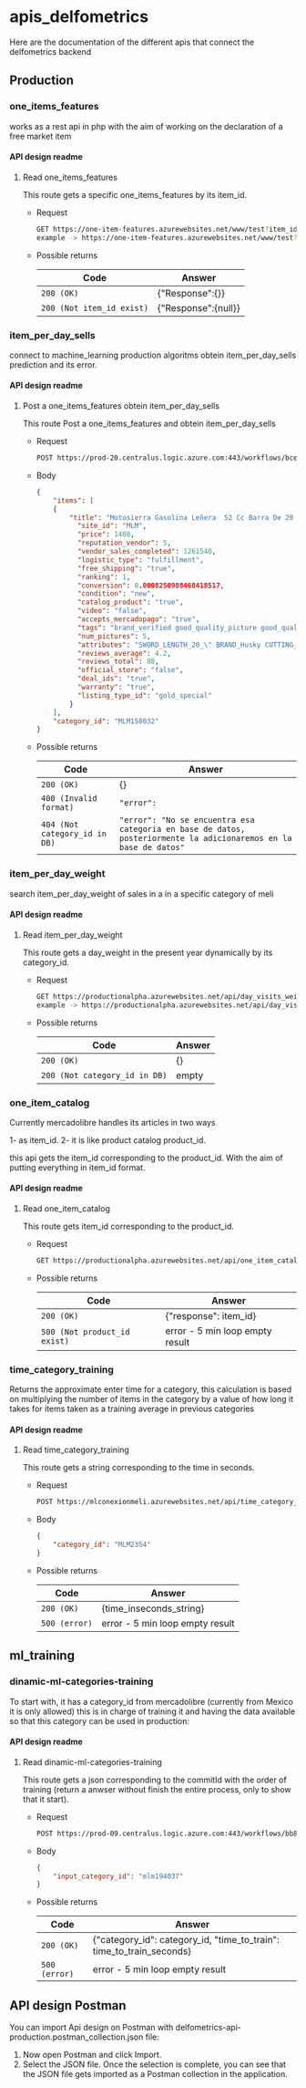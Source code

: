 # apis_delfometrics
Here are the documentation of the different apis that connect the delfometrics backend

## Production

### one_items_features

works as a rest api in php with the aim of working on the declaration of a free market item

#### API design readme

1. Read one_items_features

    This route gets a specific one_items_features by its item_id.
    - Request
        ```bash
        GET https://one-item-features.azurewebsites.net/www/test?item_id=:item_id 
        example -> https://one-item-features.azurewebsites.net/www/test?item_id=MLM647635498
        ```
    
    - Possible returns

        Code | Answer
        ------------ | -------------
        `200 (OK)` | {"Response":{}}
        `200 (Not item_id exist)` | {"Response":{null}}
        
### item_per_day_sells

connect to machine_learning production algoritms obtein item_per_day_sells prediction and its error.

#### API design readme

1. Post a one_items_features obtein item_per_day_sells

    This route Post a one_items_features and obtein item_per_day_sells
    - Request
        ```bash
        POST https://prod-20.centralus.logic.azure.com:443/workflows/bcec4a46a2d64d109c1d8a83d0b7791b/triggers/manual/paths/invoke?api-version=2016-10-01&sp=%2Ftriggers%2Fmanual%2Frun&sv=1.0&sig=leNB3U_CW5gc2be7GRIfH27VgZnPqQ_MCUKBbyca1Mg 
        ```
    - Body
        ```json
        {
            "items": [
            {
                "title": "Motosierra Gasolina Leñera  52 Cc Barra De 20  Hkm5220 Husky",
                  "site_id": "MLM",
                  "price": 1408,
                  "reputation_vendor": 5,
                  "vendor_sales_completed": 1261540,
                  "logistic_type": "fulfillment",
                  "free_shipping": "true",
                  "ranking": 1,
                  "conversion": 0.0008250988468418517,
                  "condition": "new",
                  "catalog_product": "true",
                  "video": "false",
                  "accepts_mercadopago": "true",
                  "tags": "brand_verified good_quality_picture good_quality_thumbnail immediate_payment cart_eligible",
                  "num_pictures": 5,
                  "attributes": "SWORD_LENGTH_20_\" BRAND_Husky CUTTING_DIAMETER_560_mm ENGINE_DISPLACEMENT_52_cc FUEL_TYPES_Nafta GTIN_7503025059068 ITEM_CONDITION_Nuevo MODEL_HKM5220 PACKAGE_HEIGHT_30_cm PACKAGE_LENGTH_45_cm PACKAGE_WEIGHT_5500_g PACKAGE_WIDTH_10_cm POWER_2.5_hp RECOMMENDED_USES_Jardinería SELLER_SKU_7503025059068 TANK_CAPACITY_550_mL WEIGHT_7.5_kg",
                  "reviews_average": 4.2,
                  "reviews_total": 88,
                  "official_store": "false",
                  "deal_ids": "true",
                  "warranty": "true",
                  "listing_type_id": "gold_special"
                }
            ],
            "category_id": "MLM158032"
        }
        ```
    - Possible returns

        Code | Answer
        ------------ | -------------
        `200 (OK)` | {} 
        `400 (Invalid format)` | `"error":`
        `404 (Not category_id in DB)` | `"error": "No se encuentra esa categoria en base de datos, posteriormente la adicionaremos en la base de datos"`
        
### item_per_day_weight

search item_per_day_weight of sales in a in a specific category of meli

#### API design readme

1. Read item_per_day_weight

    This route gets a day_weight in the present year dynamically by its category_id.
    - Request
        ```bash
        GET https://productionalpha.azurewebsites.net/api/day_visits_weight?code=ZH7nZn8a4MoC5CrafyAdLZkniR35nkmq2hNo2wsY8456dxdxFygJbQ==&category_id=:category_id 
        example -> https://productionalpha.azurewebsites.net/api/day_visits_weight?code=ZH7nZn8a4MoC5CrafyAdLZkniR35nkmq2hNo2wsY8456dxdxFygJbQ==&category_id=MLM158032
        ```
    
    - Possible returns

        Code | Answer
        ------------ | -------------
        `200 (OK)` | {}
        `200 (Not category_id in DB)` | empty
        
### one_item_catalog

Currently mercadolibre handles its articles in two ways 

1- as item_id. 
2- it is like product catalog product_id.

this api gets the item_id corresponding to the product_id. With the aim of putting everything in item_id format.

#### API design readme

1. Read one_item_catalog

    This route gets item_id corresponding to the product_id.
    - Request
        ```bash
        GET https://productionalpha.azurewebsites.net/api/one_item_catalog?code=RXzrvm59PH31jrMaa5KRe0lA/rro4CrMQ385FEQec2Qr1kM1V9mGEQ==&catalog_product=:product_id 
        ```
    
    - Possible returns

        Code | Answer
        ------------ | -------------
        `200 (OK)` | {"response": item_id}
        `500 (Not product_id exist)` | error - 5 min loop empty result

### time_category_training

Returns the approximate enter time for a category, this calculation is based on multiplying the number of items in the category by a value of how long it takes for items taken as a training average in previous categories

#### API design readme

1. Read time_category_training

    This route gets a string corresponding to the time in seconds.
    - Request
        ```bash
        POST https://mlconexionmeli.azurewebsites.net/api/time_category_training
        ```
    - Body
        ```json
        {
            "category_id": "MLM2354"
        }
        ```
    - Possible returns

        Code | Answer
        ------------ | -------------
        `200 (OK)` | {time_inseconds_string}
        `500 (error)` | error - 5 min loop empty result
        
## ml_training

### dinamic-ml-categories-training

To start with, it has a category_id from mercadolibre (currently from Mexico it is only allowed) this is in charge of training it and having the data available so that this category can be used in production:

#### API design readme

1. Read dinamic-ml-categories-training

    This route gets a json corresponding to the commitId with the order of training (return a anwser without finish the entire process, only to show that it start).
    - Request
        ```bash
        POST https://prod-09.centralus.logic.azure.com:443/workflows/bb8b6cd07e8b4f2ebf6e436d8baee782/triggers/request/paths/invoke?api-version=2016-10-01&sp=%2Ftriggers%2Frequest%2Frun&sv=1.0&sig=6KiSJiRLYathVAJYJHv_zdv_Ckin2QXaSKL4Qp2lXTk
        ```
    - Body
        ```json
        {
            "input_category_id": "mlm194037"
        }
        ```
    - Possible returns

        Code | Answer
        ------------ | -------------
        `200 (OK)` | {"category_id": category_id, "time_to_train": time_to_train_seconds}
        `500 (error)` | error - 5 min loop empty result

## API design Postman

You can import Api design on Postman with delfometrics-api-production.postman_collection.json file: 

1. Now open Postman and click Import.
2. Select the JSON file. Once the selection is complete, you can see that the JSON file gets imported as a Postman collection in the application.
